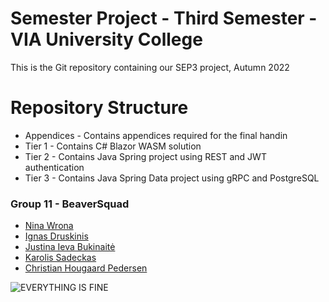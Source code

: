 # Semester Project - Third Semester - VIA University College
This is the Git repository containing our SEP3 project, Autumn 2022

# Repository Structure
- Appendices - Contains appendices required for the final handin
- Tier 1 - Contains C# Blazor WASM solution
- Tier 2 - Contains Java Spring project using REST and JWT authentication
- Tier 3 - Contains Java Spring Data project using gRPC and PostgreSQL


### Group 11 - BeaverSquad
- [Nina Wrona](https://github.com/ninawrona)
- [Ignas Druskinis](https://github.com/lordIgnacij)
- [Justina Ieva Bukinaitė](https://github.com/JusteBuu)
- [Karolis Sadeckas](https://github.com/KarolisSad)
- [Christian Hougaard Pedersen](https://github.com/ChristianHougaardPedersen)

![EVERYTHING IS FINE](https://www.google.com/url?sa=i&url=https%3A%2F%2Fwww.theverge.com%2F2016%2F5%2F5%2F11592622%2Fthis-is-fine-meme-comic&psig=AOvVaw3RQ9x8KbzSbjpHI2aD1SPc&ust=1671138982440000&source=images&cd=vfe&ved=0CBAQjRxqFwoTCLDoxPyD-vsCFQAAAAAdAAAAABAE)

